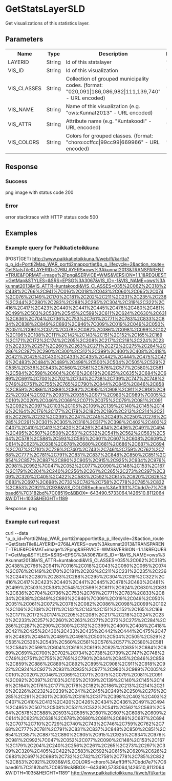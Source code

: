 # GetStatsLayerSLD
Get visualizations of this statistics layer.

## Parameters
<table>
  <tr>
    <th>Name</th>
    <th>Type</th>
    <th>Description</th>
    <th>Required?</th>
  </tr>
  <tr>
    <td>LAYERID</td>
    <td>String</td>
    <td>Id of this statslayer</td>
    <td>**true**</td>
  </tr>
  <tr>
    <td>VIS_ID</td>
    <td>String</td>
    <td>Id of this visualization</td>
    <td>**true**</td>
  </tr>
  <tr>
    <td>VIS_CLASSES</td>
    <td>String</td>
    <td>Collection of grouped municipality codes. (format: "020,091|186,086,982|111,139,740" - URL encoded)</td>
    <td>**true**</td>
  </tr>
  <tr>
    <td>VIS_NAME</td>
    <td>String</td>
    <td>Name of this visualization (e.g. "ows:Kunnat2013" - URL encoded)</td>
    <td>**true**</td>
  </tr>
  <tr>
    <td>VIS_ATTR</td>
    <td>String</td>
    <td>Attribute name (e.g. "Kuntakoodi" - URL encoded)</td>
    <td>**true**</td>
  </tr>
  <tr>
    <td>VIS_COLORS</td>
    <td>String</td>
    <td>Colors for grouped classes. (format: "choro:ccffcc|99cc99|669966" - URL encoded)</td>
    <td>**true**</td>
  </tr>
</table>

## Response

### Success
png image with status code 200

### Error
error stacktrace with HTTP status code 500

## Examples

### Example query for Paikkatietoikkuna
(POST|GET)
http://www.paikkatietoikkuna.fi/web/fi/kartta?p_p_id=Portti2Map_WAR_portti2mapportlet&p_p_lifecycle=2&action_route=GetStatsTile&LAYERID=276&LAYERS=ows%3Akunnat2013&TRANSPARENT=TRUE&FORMAT=image%2Fpng&SERVICE=WMS&VERSION=1.1.1&REQUEST=GetMap&STYLES=&SRS=EPSG%3A3067&VIS_ID=-1&VIS_NAME=ows%3Akunnat2013&VIS_ATTR=kuntakoodi&VIS_CLASSES=035%2C062%2C318%2C438%2C766%2C941%7C016%2C018%2C043%2C060%2C065%2C074%2C076%2C149%2C170%2C181%2C202%2C211%2C231%2C235%2C236%2C244%2C280%2C283%2C288%2C295%2C304%2C319%2C322%2C416%2C417%2C423%2C440%2C441%2C445%2C478%2C480%2C481%2C499%2C503%2C538%2C545%2C599%2C611%2C624%2C630%2C631%2C636%2C704%2C736%2C753%2C761%2C771%2C783%2C833%2C834%2C838%2C849%2C893%2C946%7C009%2C019%2C049%2C050%2C051%2C061%2C072%2C078%2C082%2C086%2C098%2C099%2C102%2C106%2C108%2C111%2C142%2C143%2C151%2C152%2C165%2C169%2C171%2C172%2C174%2C205%2C208%2C217%2C218%2C224%2C230%2C233%2C257%2C260%2C263%2C271%2C272%2C275%2C284%2C286%2C287%2C290%2C300%2C312%2C399%2C400%2C408%2C418%2C421%2C425%2C430%2C433%2C435%2C442%2C444%2C475%2C476%2C483%2C484%2C489%2C498%2C500%2C504%2C505%2C529%2C535%2C536%2C543%2C560%2C561%2C576%2C577%2C580%2C581%2C584%2C598%2C604%2C616%2C619%2C625%2C635%2C684%2C689%2C691%2C700%2C702%2C734%2C738%2C739%2C747%2C748%2C749%2C751%2C755%2C765%2C790%2C844%2C845%2C846%2C858%2C859%2C886%2C889%2C892%2C895%2C908%2C911%2C918%2C922%2C924%2C927%2C931%2C935%2C977%2C980%2C989%7C005%2C010%2C020%2C046%2C069%2C071%2C075%2C079%2C081%2C091%2C092%2C097%2C103%2C105%2C109%2C139%2C140%2C145%2C146%2C164%2C176%2C177%2C178%2C182%2C186%2C213%2C214%2C216%2C226%2C232%2C239%2C241%2C245%2C249%2C250%2C276%2C285%2C291%2C301%2C305%2C316%2C317%2C398%2C402%2C403%2C407%2C410%2C413%2C420%2C426%2C434%2C436%2C491%2C494%2C495%2C507%2C508%2C531%2C532%2C541%2C562%2C563%2C564%2C578%2C588%2C593%2C595%2C601%2C607%2C608%2C609%2C614%2C623%2C638%2C678%2C680%2C681%2C686%2C687%2C694%2C707%2C710%2C729%2C740%2C743%2C746%2C759%2C762%2C768%2C777%2C781%2C791%2C831%2C837%2C848%2C850%2C851%2C854%2C857%2C887%2C890%2C905%2C915%2C925%2C934%2C976%2C981%2C992%7C047%2C052%2C077%2C090%2C148%2C153%2C167%2C179%2C204%2C240%2C256%2C261%2C265%2C273%2C297%2C309%2C320%2C405%2C422%2C583%2C592%2C615%2C620%2C626%2C683%2C697%2C698%2C732%2C742%2C758%2C778%2C785%2C832%2C853%2C921%2C936&VIS_COLORS=choro%3Aeff3ff%7Cbdd7e7%7C6baed6%7C3182bd%7C08519c&BBOX=-643490,5733064,1426510,8112064&WIDTH=1035&HEIGHT=1189

Response:
png

### Example curl request

curl --data "p_p_id=Portti2Map_WAR_portti2mapportlet&p_p_lifecycle=2&action_route=GetStatsTile&LAYERID=276&LAYERS=ows%3Akunnat2013&TRANSPARENT=TRUE&FORMAT=image%2Fpng&SERVICE=WMS&VERSION=1.1.1&REQUEST=GetMap&STYLES=&SRS=EPSG%3A3067&VIS_ID=-1&VIS_NAME=ows%3Akunnat2013&VIS_ATTR=kuntakoodi&VIS_CLASSES=035%2C062%2C318%2C438%2C766%2C941%7C016%2C018%2C043%2C060%2C065%2C074%2C076%2C149%2C170%2C181%2C202%2C211%2C231%2C235%2C236%2C244%2C280%2C283%2C288%2C295%2C304%2C319%2C322%2C416%2C417%2C423%2C440%2C441%2C445%2C478%2C480%2C481%2C499%2C503%2C538%2C545%2C599%2C611%2C624%2C630%2C631%2C636%2C704%2C736%2C753%2C761%2C771%2C783%2C833%2C834%2C838%2C849%2C893%2C946%7C009%2C019%2C049%2C050%2C051%2C061%2C072%2C078%2C082%2C086%2C098%2C099%2C102%2C106%2C108%2C111%2C142%2C143%2C151%2C152%2C165%2C169%2C171%2C172%2C174%2C205%2C208%2C217%2C218%2C224%2C230%2C233%2C257%2C260%2C263%2C271%2C272%2C275%2C284%2C286%2C287%2C290%2C300%2C312%2C399%2C400%2C408%2C418%2C421%2C425%2C430%2C433%2C435%2C442%2C444%2C475%2C476%2C483%2C484%2C489%2C498%2C500%2C504%2C505%2C529%2C535%2C536%2C543%2C560%2C561%2C576%2C577%2C580%2C581%2C584%2C598%2C604%2C616%2C619%2C625%2C635%2C684%2C689%2C691%2C700%2C702%2C734%2C738%2C739%2C747%2C748%2C749%2C751%2C755%2C765%2C790%2C844%2C845%2C846%2C858%2C859%2C886%2C889%2C892%2C895%2C908%2C911%2C918%2C922%2C924%2C927%2C931%2C935%2C977%2C980%2C989%7C005%2C010%2C020%2C046%2C069%2C071%2C075%2C079%2C081%2C091%2C092%2C097%2C103%2C105%2C109%2C139%2C140%2C145%2C146%2C164%2C176%2C177%2C178%2C182%2C186%2C213%2C214%2C216%2C226%2C232%2C239%2C241%2C245%2C249%2C250%2C276%2C285%2C291%2C301%2C305%2C316%2C317%2C398%2C402%2C403%2C407%2C410%2C413%2C420%2C426%2C434%2C436%2C491%2C494%2C495%2C507%2C508%2C531%2C532%2C541%2C562%2C563%2C564%2C578%2C588%2C593%2C595%2C601%2C607%2C608%2C609%2C614%2C623%2C638%2C678%2C680%2C681%2C686%2C687%2C694%2C707%2C710%2C729%2C740%2C743%2C746%2C759%2C762%2C768%2C777%2C781%2C791%2C831%2C837%2C848%2C850%2C851%2C854%2C857%2C887%2C890%2C905%2C915%2C925%2C934%2C976%2C981%2C992%7C047%2C052%2C077%2C090%2C148%2C153%2C167%2C179%2C204%2C240%2C256%2C261%2C265%2C273%2C297%2C309%2C320%2C405%2C422%2C583%2C592%2C615%2C620%2C626%2C683%2C697%2C698%2C732%2C742%2C758%2C778%2C785%2C832%2C853%2C921%2C936&VIS_COLORS=choro%3Aeff3ff%7Cbdd7e7%7C6baed6%7C3182bd%7C08519c&BBOX=-643490,5733064,1426510,8112064&WIDTH=1035&HEIGHT=1189" http://www.paikkatietoikkuna.fi/web/fi/kartta